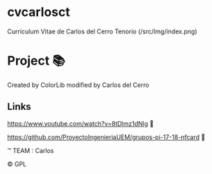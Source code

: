 # cvcarlosct
Curriculum Vitae de Carlos del Cerro Tenorio
(/src/Img/index.png) 

# Project :books:
Created by ColorLib modified by Carlos del Cerro
 
 ## Links

https://www.youtube.com/watch?v=8tDlmz1dNlg  :movie_camera:

https://github.com/ProyectoIngenieriaUEM/grupos-pi-17-18-nfcard :link:
   
   :tm: TEAM : Carlos
   
   :copyright: GPL


